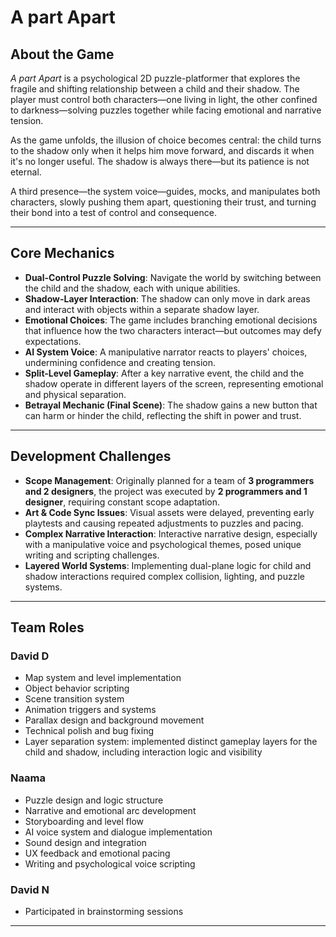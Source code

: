 # A part Apart

##  About the Game

*A part Apart* is a psychological 2D puzzle-platformer that explores the fragile and shifting relationship between a child and their shadow. The player must control both characters—one living in light, the other confined to darkness—solving puzzles together while facing emotional and narrative tension. 

As the game unfolds, the illusion of choice becomes central: the child turns to the shadow only when it helps him move forward, and discards it when it's no longer useful. The shadow is always there—but its patience is not eternal.

A third presence—the system voice—guides, mocks, and manipulates both characters, slowly pushing them apart, questioning their trust, and turning their bond into a test of control and consequence.

---

##  Core Mechanics

- **Dual-Control Puzzle Solving**: Navigate the world by switching between the child and the shadow, each with unique abilities.
- **Shadow-Layer Interaction**: The shadow can only move in dark areas and interact with objects within a separate shadow layer.
- **Emotional Choices**: The game includes branching emotional decisions that influence how the two characters interact—but outcomes may defy expectations.
- **AI System Voice**: A manipulative narrator reacts to players' choices, undermining confidence and creating tension.
- **Split-Level Gameplay**: After a key narrative event, the child and the shadow operate in different layers of the screen, representing emotional and physical separation.
- **Betrayal Mechanic (Final Scene)**: The shadow gains a new button that can harm or hinder the child, reflecting the shift in power and trust.

---

##  Development Challenges

- **Scope Management**: Originally planned for a team of **3 programmers and 2 designers**, the project was executed by **2 programmers and 1 designer**, requiring constant scope adaptation.
- **Art & Code Sync Issues**: Visual assets were delayed, preventing early playtests and causing repeated adjustments to puzzles and pacing.
- **Complex Narrative Interaction**: Interactive narrative design, especially with a manipulative voice and psychological themes, posed unique writing and scripting challenges.
- **Layered World Systems**: Implementing dual-plane logic for child and shadow interactions required complex collision, lighting, and puzzle systems.

---

## Team Roles
### David D
- Map system and level implementation  
- Object behavior scripting  
- Scene transition system  
- Animation triggers and systems  
- Parallax design and background movement  
- Technical polish and bug fixing
-  Layer separation system: implemented distinct gameplay layers for the child and shadow, including interaction logic and visibility  

### Naama
- Puzzle design and logic structure  
- Narrative and emotional arc development  
- Storyboarding and level flow  
- AI voice system and dialogue implementation  
- Sound design and integration  
- UX feedback and emotional pacing  
- Writing and psychological voice scripting
 
### David N
- Participated in brainstorming sessions  

---
